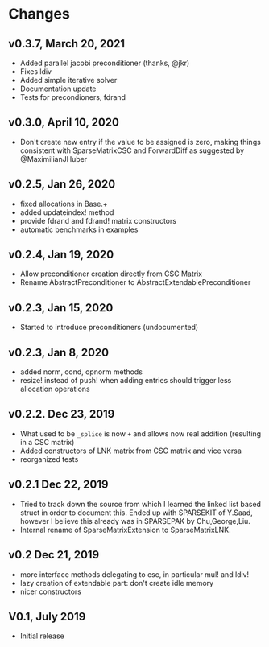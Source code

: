 # Changes

## v0.3.7, March 20, 2021
- Added parallel jacobi preconditioner (thanks, @jkr)
- Fixes ldiv
- Added simple iterative solver
- Documentation update
- Tests for precondioners, fdrand

## v0.3.0, April 10, 2020
- Don't create new entry if the value to be assigned is zero, making things consistent with SparseMatrixCSC and ForwardDiff 
  as suggested by @MaximilianJHuber

## v0.2.5, Jan 26, 2020
- fixed allocations in  Base.+
- added updateindex! method 
- provide fdrand and fdrand! matrix constructors
- automatic benchmarks in examples

## v0.2.4, Jan 19, 2020
- Allow preconditioner creation directly from CSC Matrix
- Rename AbstractPreconditioner to AbstractExtendablePreconditioner

## v0.2.3, Jan 15, 2020
- Started to introduce preconditioners (undocumented)

## v0.2.3, Jan 8, 2020
- added norm, cond, opnorm methods
- resize! instead of push! when adding entries should trigger less allocation operations

## v0.2.2. Dec 23, 2019
- What used to be `_splice`  is now `+` and allows now real addition (resulting in a CSC matrix)
- Added constructors of LNK matrix from CSC matrix and vice versa
- reorganized tests

## v0.2.1 Dec 22, 2019
- Tried to track down the source from which I learned the linked list based struct in order
  to document this. Ended up with SPARSEKIT of Y.Saad, however I believe this 
  already was in SPARSEPAK by Chu,George,Liu.
- Internal rename of SparseMatrixExtension to SparseMatrixLNK. 

## v0.2 Dec 21, 2019
- more interface methods delegating to csc, in particular mul! and ldiv!
- lazy creation of extendable part: don't create idle memory
- nicer constructors
  
## V0.1, July 2019
- Initial release

